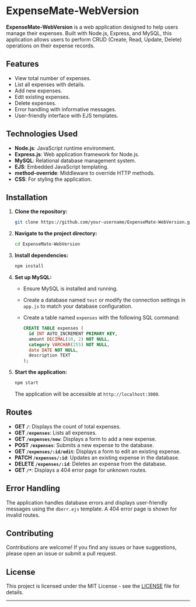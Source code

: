 

# ExpenseMate-WebVersion

**ExpenseMate-WebVersion** is a web application designed to help users manage their expenses. Built with Node.js, Express, and MySQL, this application allows users to perform CRUD (Create, Read, Update, Delete) operations on their expense records.

## Features

- View total number of expenses.
- List all expenses with details.
- Add new expenses.
- Edit existing expenses.
- Delete expenses.
- Error handling with informative messages.
- User-friendly interface with EJS templates.

## Technologies Used

- **Node.js**: JavaScript runtime environment.
- **Express.js**: Web application framework for Node.js.
- **MySQL**: Relational database management system.
- **EJS**: Embedded JavaScript templating.
- **method-override**: Middleware to override HTTP methods.
- **CSS**: For styling the application.

## Installation

1. **Clone the repository:**

   ```bash
   git clone https://github.com/your-username/ExpenseMate-WebVersion.git
   ```

2. **Navigate to the project directory:**

   ```bash
   cd ExpenseMate-WebVersion
   ```

3. **Install dependencies:**

   ```bash
   npm install
   ```

4. **Set up MySQL:**

   - Ensure MySQL is installed and running.
   - Create a database named `test` or modify the connection settings in `app.js` to match your database configuration.
   - Create a table named `expenses` with the following SQL command:

     ```sql
     CREATE TABLE expenses (
       id INT AUTO_INCREMENT PRIMARY KEY,
       amount DECIMAL(10, 2) NOT NULL,
       category VARCHAR(255) NOT NULL,
       date DATE NOT NULL,
       description TEXT
     );
     ```

5. **Start the application:**

   ```bash
   npm start
   ```

   The application will be accessible at `http://localhost:3000`.

## Routes

- **GET `/`**: Displays the count of total expenses.
- **GET `/expenses`**: Lists all expenses.
- **GET `/expenses/new`**: Displays a form to add a new expense.
- **POST `/expenses`**: Submits a new expense to the database.
- **GET `/expenses/:id/edit`**: Displays a form to edit an existing expense.
- **PATCH `/expenses/:id`**: Updates an existing expense in the database.
- **DELETE `/expenses/:id`**: Deletes an expense from the database.
- **GET `/*`**: Displays a 404 error page for unknown routes.

## Error Handling

The application handles database errors and displays user-friendly messages using the `dberr.ejs` template. A 404 error page is shown for invalid routes.

## Contributing

Contributions are welcome! If you find any issues or have suggestions, please open an issue or submit a pull request.

## License

This project is licensed under the MIT License - see the [LICENSE](LICENSE) file for details.

---

